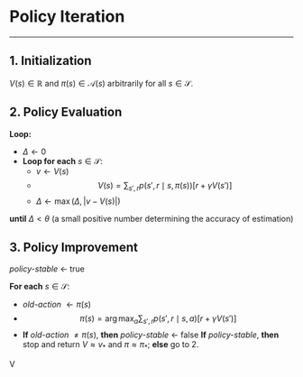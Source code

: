 # Policy Iteration
---
## 1. Initialization
$V(s) \in \mathbb{R}$ and $\pi(s) \in \mathcal{A}(s)$ arbitrarily for all $s \in \mathcal{S}$.
## 2. Policy Evaluation
**Loop:**
- $\Delta \leftarrow 0$
- **Loop for each** $s \in \mathcal{S}$:
  - $v \leftarrow V(s)$
  - $$
    V(s) = \sum_{s',r} p(s', r \mid s, \pi(s)) \left[ r + \gamma V(s') \right]
    $$
  - $\Delta \leftarrow \max(\Delta, |v - V(s)|)$

**until** $\Delta < \theta$ (a small positive number determining the accuracy of estimation)
## 3. Policy Improvement
_policy-stable_ $\leftarrow$ true

**For each** $s \in \mathcal{S}$:
- _old-action_ $\leftarrow \pi(s)$
- $$
  \pi(s) = \arg\max_{a} \sum_{s',r} p(s',r \mid s, a) \left[ r + \gamma V(s') \right]
  $$
- **If** _old-action_ $\neq \pi(s)$, **then** _policy-stable_ $\leftarrow$ false **If** _policy-stable_, **then** stop and return $V \approx v_{*}$ and $\pi \approx \pi_{*}$; **else** go to 2.


V